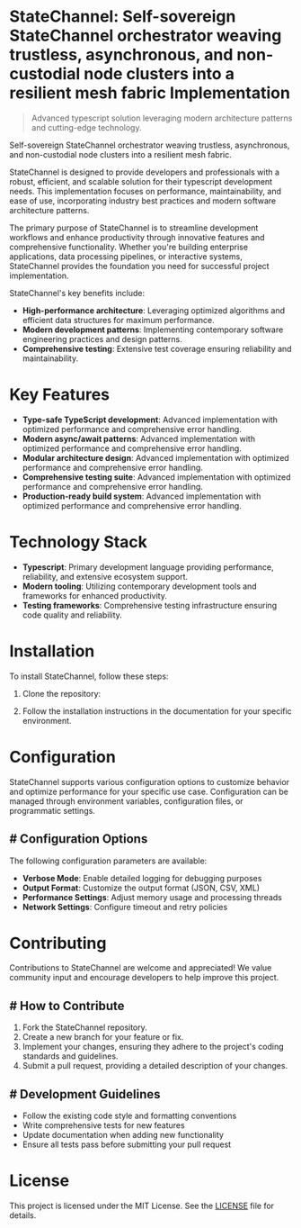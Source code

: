 <!-- fallback_StateChannel_20250803002604_56186 -->

# StateChannel: Self-sovereign StateChannel orchestrator weaving trustless, asynchronous, and non-custodial node clusters into a resilient mesh fabric Implementation
> Advanced typescript solution leveraging modern architecture patterns and cutting-edge technology.

Self-sovereign StateChannel orchestrator weaving trustless, asynchronous, and non-custodial node clusters into a resilient mesh fabric.

StateChannel is designed to provide developers and professionals with a robust, efficient, and scalable solution for their typescript development needs. This implementation focuses on performance, maintainability, and ease of use, incorporating industry best practices and modern software architecture patterns.

The primary purpose of StateChannel is to streamline development workflows and enhance productivity through innovative features and comprehensive functionality. Whether you're building enterprise applications, data processing pipelines, or interactive systems, StateChannel provides the foundation you need for successful project implementation.

StateChannel's key benefits include:

* **High-performance architecture**: Leveraging optimized algorithms and efficient data structures for maximum performance.
* **Modern development patterns**: Implementing contemporary software engineering practices and design patterns.
* **Comprehensive testing**: Extensive test coverage ensuring reliability and maintainability.

# Key Features

* **Type-safe TypeScript development**: Advanced implementation with optimized performance and comprehensive error handling.
* **Modern async/await patterns**: Advanced implementation with optimized performance and comprehensive error handling.
* **Modular architecture design**: Advanced implementation with optimized performance and comprehensive error handling.
* **Comprehensive testing suite**: Advanced implementation with optimized performance and comprehensive error handling.
* **Production-ready build system**: Advanced implementation with optimized performance and comprehensive error handling.

# Technology Stack

* **Typescript**: Primary development language providing performance, reliability, and extensive ecosystem support.
* **Modern tooling**: Utilizing contemporary development tools and frameworks for enhanced productivity.
* **Testing frameworks**: Comprehensive testing infrastructure ensuring code quality and reliability.

# Installation

To install StateChannel, follow these steps:

1. Clone the repository:


2. Follow the installation instructions in the documentation for your specific environment.

# Configuration

StateChannel supports various configuration options to customize behavior and optimize performance for your specific use case. Configuration can be managed through environment variables, configuration files, or programmatic settings.

## # Configuration Options

The following configuration parameters are available:

* **Verbose Mode**: Enable detailed logging for debugging purposes
* **Output Format**: Customize the output format (JSON, CSV, XML)
* **Performance Settings**: Adjust memory usage and processing threads
* **Network Settings**: Configure timeout and retry policies

# Contributing

Contributions to StateChannel are welcome and appreciated! We value community input and encourage developers to help improve this project.

## # How to Contribute

1. Fork the StateChannel repository.
2. Create a new branch for your feature or fix.
3. Implement your changes, ensuring they adhere to the project's coding standards and guidelines.
4. Submit a pull request, providing a detailed description of your changes.

## # Development Guidelines

* Follow the existing code style and formatting conventions
* Write comprehensive tests for new features
* Update documentation when adding new functionality
* Ensure all tests pass before submitting your pull request

# License

This project is licensed under the MIT License. See the [LICENSE](https://github.com/ludo53/StateChannel/blob/main/LICENSE) file for details.
